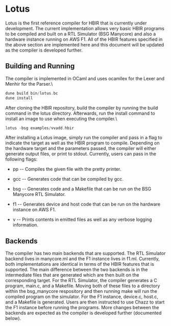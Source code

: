 Lotus
=====

Lotus is the first reference compiler for HBIR that is currently under
development. The current implementation allows very basic HBIR programs
to be compiled and built on a RTL Simulator (BSG Manycore) and also a
hardware instance running on AWS F1. All of the HBIR features specified
in the above section are implemented here and this document will be
updated as the compiler is developed further.

Building and Running
--------------------

The compiler is implemented in OCaml and uses ocamllex for the Lexer and
Menhir for the Parser.\

``` {.c language="C" caption="Build Lotus"}
dune build bin/lotus.bc
dune install 
```

After cloning the HBIR repository, build the compiler by running the
build command in the lotus directory. Afterwards, run the install
command to install an image to use when executing the compiler.\

``` {.c language="C" caption="Declaring vector mappings for memory"}
lotus -bsg examples/vvadd.hbir 
```

After installing a Lotus image, simply run the compiler and pass in a
flag to indicate the target as well as the HBIR program to compile.
Depending on the hardware target and the parameters passed, the compiler
will either generate output files, or print to stdout. Currently, users
can pass in the following flags:

-   pp -- Compiles the given file with the pretty printer.

-   gcc -- Generates code that can be compiled by gcc.

-   bsg -- Generates code and a Makefile that can be run on the BSG
    Manycore RTL Simulator.

-   f1 -- Generates device and host code that can be run on the hardware
    instance on AWS F1.

-   v -- Prints contents in emitted files as well as any verbose logging
    information.

Backends
--------

The compiler has two main backends that are supported. The RTL Simulator
backend lives in manycore.ml and the F1 instance lives in f1.ml.
Currently, both implementations are identical in terms of the HBIR
features that is supported. The main difference between the two backends
is in the intermediate files that are generated which are then built on
the corresponding target. For the RTL Simulator, the compiler generates
a C program, main.c, and a Makefile. Moving both of these files to a
directory within the bsg\_manycore respository and then running make
will run the compiled program on the simulator. For the F1 instance,
device.c, host.c, and a Makefile is generated. Users are then instructed
to use Chazz to start the F1 instance before running the programs. More
changes between the backends are expected as the compiler is developed
further (documented below).
